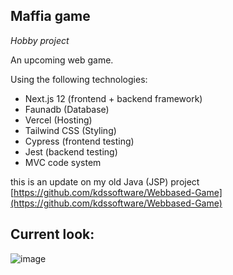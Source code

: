 ## Maffia game 

_Hobby project_

An upcoming web game.

Using the following technologies:
- Next.js 12 (frontend + backend framework)
- Faunadb (Database)
- Vercel (Hosting)
- Tailwind CSS (Styling)
- Cypress (frontend testing)
- Jest (backend testing)
- MVC code system

this is an update on my old Java (JSP) project [https://github.com/kdssoftware/Webbased-Game](https://github.com/kdssoftware/Webbased-Game)

## Current look: 

![image](https://user-images.githubusercontent.com/10829524/157014734-750d4422-d68f-4efc-8d0b-b62b680ae7d1.png)
